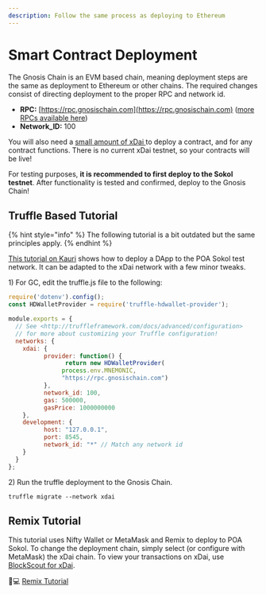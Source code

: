 ```yaml
---
description: Follow the same process as deploying to Ethereum
---
```


# Smart Contract Deployment

The Gnosis Chain is an EVM based chain, meaning deployment steps are the same as deployment to Ethereum or other chains. The required changes consist of directing deployment to the proper RPC and network id.

* **RPC:** [https://rpc.gnosischain.com](https://rpc.gnosischain.com) ([more RPCs available here](./#json-rpc-endpoints))
* **Network\_ID:** 100

You will also need a [small amount of xDai ](../../for-users/get-xdai-tokens/)to deploy a contract, and for any contract functions. There is no current xDai testnet, so your contracts will be live!&#x20;

For testing purposes, **it is recommended to first deploy to the Sokol testnet**. After functionality is tested and confirmed, deploy to the Gnosis Chain!

## Truffle Based Tutorial

{% hint style="info" %}
The following tutorial is a bit outdated but the same principles apply.
{% endhint %}

[This tutorial on Kauri](https://kauri.io/#collections/POA%20Tutorial%20series/poa-part-1-develop-and-deploy-a-smart-contract/) shows how to deploy a DApp to the POA Sokol test network. It can be adapted to the xDai network with a few minor tweaks.

1\) For GC, edit the truffle.js file to the following:

```javascript
require('dotenv').config();
const HDWalletProvider = require('truffle-hdwallet-provider');

module.exports = {
  // See <http://truffleframework.com/docs/advanced/configuration>
  // for more about customizing your Truffle configuration!
  networks: {
    xdai: {
          provider: function() {
                return new HDWalletProvider(
               process.env.MNEMONIC,
               "https://rpc.gnosischain.com")
          },
          network_id: 100,
          gas: 500000,
          gasPrice: 1000000000
    },
    development: {
          host: "127.0.0.1",
          port: 8545,
          network_id: "*" // Match any network id
    }
  }
};
```

2\) Run the truffle deployment to the Gnosis Chain.

```
truffle migrate --network xdai
```

## Remix Tutorial

This tutorial uses Nifty Wallet or MetaMask and Remix to deploy to POA Sokol. To change the deployment chain, simply select (or configure with MetaMask) the xDai chain. To view your transactions on xDai, use [BlockScout for xDai](https://blockscout.com/xdai/mainnet).

👩💻 [Remix Tutorial](https://forum.poa.network/t/tutorial-deploying-your-dapp-to-poa-network/1804)
